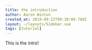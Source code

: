 ```yaml
---
title: the introduction
author: Aaron Winton
created_at: 2019-09-22T09:30:00.788Z
layout: ~/layouts/Sidebar.vue
tags: [tutorial]
---
```

This is the intro!